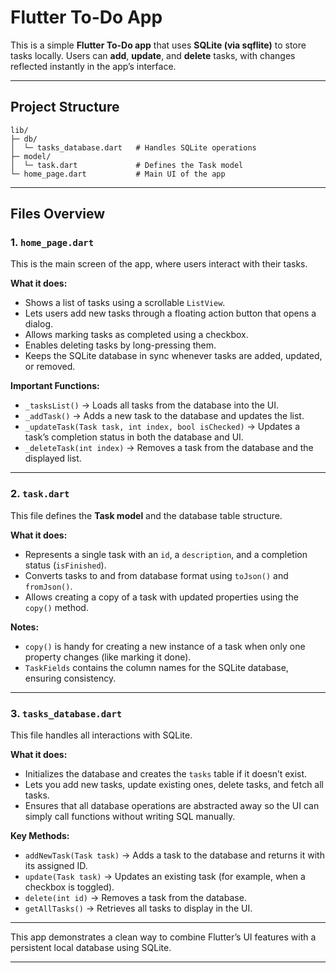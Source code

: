 # Flutter To-Do App

This is a simple **Flutter To-Do app** that uses **SQLite (via sqflite)** to store tasks locally. Users can **add**, **update**, and **delete** tasks, with changes reflected instantly in the app’s interface.

---

## Project Structure

```
lib/
├─ db/
│  └─ tasks_database.dart   # Handles SQLite operations
├─ model/
│  └─ task.dart             # Defines the Task model
└─ home_page.dart           # Main UI of the app
```

---

## Files Overview

### 1. `home_page.dart`

This is the main screen of the app, where users interact with their tasks.

**What it does:**

* Shows a list of tasks using a scrollable `ListView`.
* Lets users add new tasks through a floating action button that opens a dialog.
* Allows marking tasks as completed using a checkbox.
* Enables deleting tasks by long-pressing them.
* Keeps the SQLite database in sync whenever tasks are added, updated, or removed.

**Important Functions:**

* `_tasksList()` → Loads all tasks from the database into the UI.
* `_addTask()` → Adds a new task to the database and updates the list.
* `_updateTask(Task task, int index, bool isChecked)` → Updates a task’s completion status in both the database and UI.
* `_deleteTask(int index)` → Removes a task from the database and the displayed list.

---

### 2. `task.dart`

This file defines the **Task model** and the database table structure.

**What it does:**

* Represents a single task with an `id`, a `description`, and a completion status (`isFinished`).
* Converts tasks to and from database format using `toJson()` and `fromJson()`.
* Allows creating a copy of a task with updated properties using the `copy()` method.

**Notes:**

* `copy()` is handy for creating a new instance of a task when only one property changes (like marking it done).
* `TaskFields` contains the column names for the SQLite database, ensuring consistency.

---

### 3. `tasks_database.dart`

This file handles all interactions with SQLite.

**What it does:**

* Initializes the database and creates the `tasks` table if it doesn’t exist.
* Lets you add new tasks, update existing ones, delete tasks, and fetch all tasks.
* Ensures that all database operations are abstracted away so the UI can simply call functions without writing SQL manually.

**Key Methods:**

* `addNewTask(Task task)` → Adds a task to the database and returns it with its assigned ID.
* `update(Task task)` → Updates an existing task (for example, when a checkbox is toggled).
* `delete(int id)` → Removes a task from the database.
* `getAllTasks()` → Retrieves all tasks to display in the UI.

---

This app demonstrates a clean way to combine Flutter’s UI features with a persistent local database using SQLite.

---
